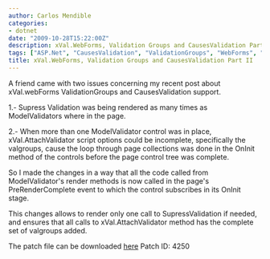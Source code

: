 ```yaml
---
author: Carlos Mendible
categories:
- dotnet
date: "2009-10-28T15:22:00Z"
description: xVal.WebForms, Validation Groups and CausesValidation Part II
tags: ["ASP.Net", "CausesValidation", "ValidationGroups", "WebForms", "xVal"]
title: xVal.WebForms, Validation Groups and CausesValidation Part II
---
```

A friend came with two issues concerning my recent post about xVal.webForms ValidationGroups and CausesValidation support.

1.- Supress Validation was being rendered as many times as ModelValidators where in the page.
  
2.- When more than one ModelValidator control was in place, xVal.AttachValidator script options could be incomplete, specifically the valgroups, cause the loop through page collections was done in the OnInit method of the controls before the page control tree was complete.

So I made the changes in a way that all the code called from ModelValidator's render methods is now called in the page's PreRenderComplete event to which the control subscribes in its OnInit stage.

This changes allows to render only one call to SupressValidation if needed, and ensures that all calls to xVal.AttachValidator method has the complete set of valgroups added.

The patch file can be downloaded [here](http://xvalwebforms.codeplex.com/SourceControl/PatchList.aspx) Patch ID: 4250